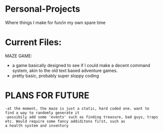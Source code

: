 Personal-Projects
=================

Where things I make for fun/in my own spare time

Current Files:
==============
MAZE GAME:
  - a game basically designed to see if I could make a decent command system, akin to the old text based adventure games.
  - pretty basic, probably super sloppy coding

PLANS FOR FUTURE
================
    -at the moment, the maze is just a static, hard coded one. want to find a way to randomly generate it
    -possibily add some 'events' such as finding treasure, bad guys, traps etc. Would require some fancy addiditons first, such as 
    a health system and inventory
